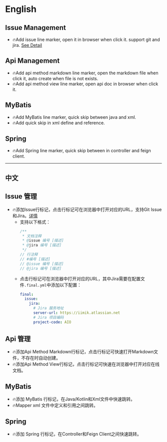 # English

## Issue Management

- 🔥Add issue line marker, open it in browser when click it. support git and jira. [See Detail](/docs/issue.md)

## Api Management

- 🔥Add api method markdown line marker, open the markdown file when click it, auto create when file is not exists.
- 🔥Add api method view line marker, open api doc in browser when click it.


## MyBatis

- 🔥Add MyBatis line marker, quick skip between java and xml.
- 🔥Add quick skip in xml define and reference.

## Spring

- 🔥Add Spring line marker, quick skip between in controller and feign client.

---

## 中文 

## Issue 管理

- 🔥添加Issue行标记，点击行标记可在浏览器中打开对应的URL，支持Git Issue和Jira。[详情](/docs/issue.md)
    - 支持以下格式：
        ```java
        /**
         * 文档注释
         * @issue 编号 [描述]
         * @jira 编号 [描述]
         */
        // 行注释
        // #编号 [描述]
        // @issue 编号 [描述]
        // @jira 编号 [描述]
        ```
    - 点击行标记可在浏览器中打开对应的URL，其中Jira需要在配置文件`.final.yml`中添加以下配置：
        ```yaml
        final:
          issue:
            jira:
              # Jira 服务地址
              server-url: https://iimik.atlassian.net
              # Jira 项目编码
              project-code: AIO
        ```

## Api 管理

- 🔥添加Api Method Markdown行标记，点击行标记可快速打开Markdown文件，不存在时自动创建。
- 🔥添加Api Method View行标记，点击行标记可快速在浏览器中打开对应在线文档。 

## MyBatis

- 🔥添加 MyBatis 行标记，在Java/Kotlin和Xml文件中快速跳转。
- 🔥Mapper xml 文件中定义和引用之间跳转。

## Spring

- 🔥添加 Spring 行标记，在Controller和Feign Client之间快速跳转。